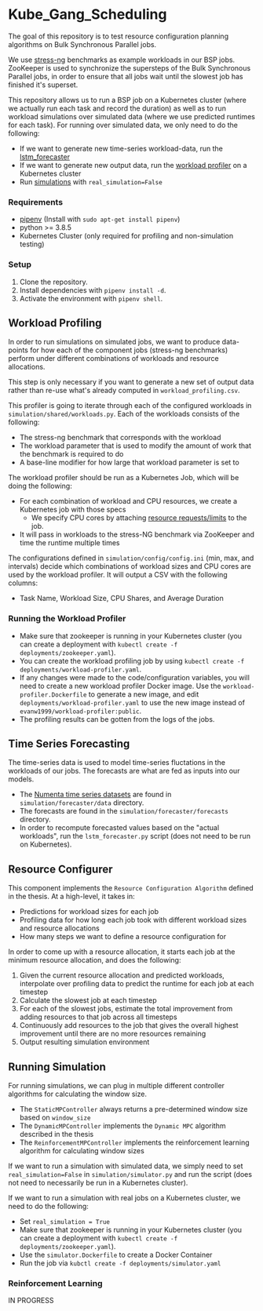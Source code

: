 # Kube_Gang_Scheduling

The goal of this repository is to test resource configuration planning algorithms on Bulk Synchronous Parallel jobs.

We use [stress-ng](https://wiki.ubuntu.com/Kernel/Reference/stress-ng) benchmarks as example workloads in our BSP jobs.
ZooKeeper is used to synchronize the supersteps of the Bulk Synchronous Parallel jobs, in order to ensure that all jobs wait until the slowest job has finished it's superset.

This repository allows us to run a BSP job on a Kubernetes cluster (where we actually run each task and record the duration) as well as to run workload simulations over simulated data (where we use predicted runtimes for each task).
For running over simulated data, we only need to do the following:

- If we want to generate new time-series workload-data, run the [lstm_forecaster](#time-series-forecasting)
- If we want to generate new output data, run the [workload profiler](#workload-profiling) on a Kubernetes cluster
- Run [simulations](#running-simulation) with `real_simulation=False`

### **Requirements**

- [pipenv](https://github.com/pypa/pipenv) (Install with `sudo apt-get install pipenv`)
- python >= 3.8.5
- Kubernetes Cluster (only required for profiling and non-simulation testing)

### **Setup**

1. Clone the repository.
2. Install dependencies with `pipenv install -d`.
3. Activate the environment with `pipenv shell`.

## **Workload Profiling**

In order to run simulations on simulated jobs, we want to produce data-points for how each of the component jobs (stress-ng benchmarks) perform
under different combinations of workloads and resource allocations.

This step is only necessary if you want to generate a new set of output data rather than re-use what's already computed in `workload_profiling.csv`.

This profiler is going to iterate through each of the configured workloads in `simulation/shared/workloads.py`. Each of the workloads consists of the following:

- The stress-ng benchmark that corresponds with the workload
- The workload parameter that is used to modify the amount of work that the benchmark is required to do
- A base-line modifier for how large that workload parameter is set to

The workload profiler should be run as a Kubernetes Job, which will be doing the following:

- For each combination of workload and CPU resources, we create a Kubernetes job with those specs
  - We specify CPU cores by attaching [resource requests/limits](https://kubernetes.io/docs/tasks/configure-pod-container/assign-cpu-resource/) to the job.
- It will pass in workloads to the stress-NG benchmark via ZooKeeper and time the runtime multiple times

The configurations defined in `simulation/config/config.ini` (min, max, and intervals) decide which combinations of workload sizes and CPU cores are used by the workload profiler.
It will output a CSV with the following columns:

- Task Name, Workload Size, CPU Shares, and Average Duration

### **Running the Workload Profiler**

- Make sure that zookeeper is running in your Kubernetes cluster (you can create a deployment with `kubectl create -f deployments/zookeeper.yaml`).
- You can create the workload profiling job by using `kubectl create -f deployments/workload-profiler.yaml`.
- If any changes were made to the code/configuration variables, you will need to create a new workload profiler Docker image.
  Use the `workload-profiler.Dockerfile` to generate a new image, and edit `deployments/workload-profiler.yaml` to use the new image instead of `evanw1999/workload-profiler:public`.
- The profiling results can be gotten from the logs of the jobs.

## **Time Series Forecasting**

The time-series data is used to model time-series fluctations in the workloads of our jobs. The forecasts are what are fed as inputs into our models.

- The [Numenta time series datasets](https://www.numenta.com/resources/htm/numenta-anomoly-benchmark/) are found in `simulation/forecaster/data` directory.
- The forecasts are found in the `simulation/forecaster/forecasts` directory.
- In order to recompute forecasted values based on the "actual workloads", run the `lstm_forecaster.py` script (does not need to be run on Kubernetes).

## **Resource Configurer**

This component implements the `Resource Configuration Algorithm` defined in the thesis. At a high-level, it takes in:

- Predictions for workload sizes for each job
- Profiling data for how long each job took with different workload sizes and resource allocations
- How many steps we want to define a resource configuration for

In order to come up with a resource allocation, it starts each job at the minimum resource allocation, and does the following:

1. Given the current resource allocation and predicted workloads, interpolate over profiling data to predict the runtime for each job at each timestep
2. Calculate the slowest job at each timestep
3. For each of the slowest jobs, estimate the total improvement from adding resources to that job across all timesteps
4. Continuously add resources to the job that gives the overall highest improvement until there are no more resources remaining
5. Output resulting simulation environment

## **Running Simulation**

For running simulations, we can plug in multiple different controller algorithms for calculating the window size.

- The `StaticMPController` always returns a pre-determined window size based on `window_size`
- The `DynamicMPController` implements the `Dynamic MPC` algorithm described in the thesis
- The `ReinforcementMPController` implements the reinforcement learning algorithm for calculating window sizes

If we want to run a simulation with simulated data, we simply need to set `real_simulation=False` in `simulation/simulator.py` and run the script (does not need to necessarily be run in a Kubernetes cluster).

If we want to run a simulation with real jobs on a Kubernetes cluster, we need to do the following:

- Set `real_simulation = True`
- Make sure that zookeeper is running in your Kubernetes cluster (you can create a deployment with `kubectl create -f deployments/zookeeper.yaml`).
- Use the `simulator.Dockerfile` to create a Docker Container
- Run the job via `kubctl create -f deployments/simulator.yaml`

### **Reinforcement Learning**

IN PROGRESS
